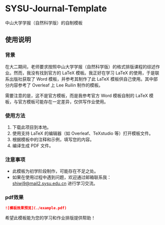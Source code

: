 # SYSU-Journal-Template
中山大学学报（自然科学版）的自制模板
## 使用说明

### 背景
在大二期间，老师要求按照中山大学学报（自然科学版）的格式排版课程的综述作业。然而，我没有找到官方的 LaTeX 模板。我正好在学习 LaTeX 的使用，于是联系出版社获取了 Word 模板，并参考其制作了此 LaTeX 模板供自己使用。其中部分内容参考了 Overleaf 上 Lee Ruilin 制作的模板。

需要注意的是，这不是官方模板，而是我参考官方 Word 模板自制的 LaTeX 模板，与官方模板可能存在一定差异，仅供写作业使用。

### 使用方法
1. 下载此项目到本地。
2. 使用支持 LaTeX 的编辑器（如 Overleaf、TeXstudio 等）打开模板文件。
3. 根据模板中的注释和示例，填写您的内容。
4. 编译生成 PDF 文件。

### 注意事项
- 此模板为初学阶段制作，可能存在不足之处。
- 如果在使用过程中遇到问题，欢迎通过邮箱联系我：shiwj9@mail2.sysu.edu.cn 进行学习交流。

### pdf效果
```markdown
![模板效果预览](./example.pdf)
```

希望此模板能为您的学习和作业排版提供帮助！